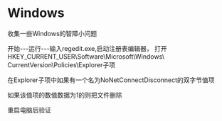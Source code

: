 # Windows
收集一些Windows的智障小问题

开始---运行---输入regedit.exe,启动注册表编辑器，
打开HKEY_CURRENT_USER\Software\Microsoft\Windows\ CurrentVersion\Policies\Explorer子项

在Explorer子项中如果有一个名为NoNetConnectDisconnect的双字节值项

如果该值项的数值数据为1的则把文件删除

重启电脑后验证
